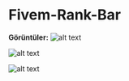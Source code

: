# Fivem-Rank-Bar

**Görüntüler:** 
 ![alt text](https://github.com/VenomXNL/XNLRankBar/blob/master/ScreenShotExamples/InitialSetupDuringSpawn.gif)

![alt text](https://github.com/VenomXNL/XNLRankBar/blob/master/ScreenShotExamples/MultipleLevelsUpAnimation.gif)

![alt text](https://github.com/VenomXNL/XNLRankBar/blob/master/ScreenShotExamples/TakingAwayXP.gif)
